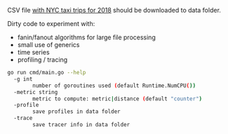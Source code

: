 CSV file [with NYC taxi trips for 2018](https://data.cityofnewyork.us/Transportation/2018-Yellow-Taxi-Trip-Data/t29m-gskq) should be downloaded to data folder.

Dirty code to experiment with:
- fanin/fanout algorithms for large file processing
- small use of generics
- time series
- profiling / tracing


```sh
go run cmd/main.go --help        
  -g int
        number of goroutines used (default Runtime.NumCPU())
  -metric string
        metric to compute: metric|distance (default "counter")
  -profile
        save profiles in data folder
  -trace
        save tracer info in data folder
```

